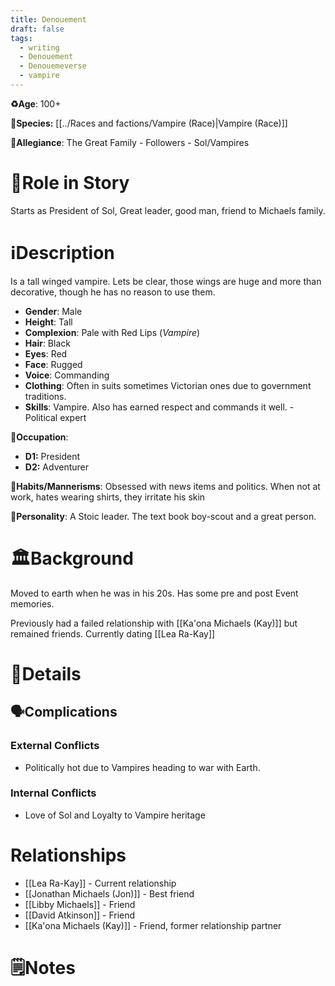 ```yaml
---
title: Denouement
draft: false
tags:
  - writing
  - Denouement
  - Denouemeverse
  - vampire
---
```

**♻️Age**:  100+

👾**Species:** [[../Races and factions/Vampire (Race)|Vampire (Race)]]

🏅**Allegiance**: The Great Family - Followers - Sol/Vampires

# 🎲Role in Story

Starts as President of Sol, Great leader, good man, friend to Michaels family.

# ℹ️Description 
Is a tall winged vampire. Lets be clear, those wings are huge and more than decorative, though he has no reason to use them.

* **Gender**:  Male
* **Height**:  Tall
* **Complexion**:  Pale with Red Lips (*Vampire*)
* **Hair**: Black
* **Eyes**:  Red
* **Face**: Rugged
* **Voice**: Commanding
* **Clothing**:  Often in suits sometimes Victorian ones due to government traditions.
* **Skills**: Vampire. Also has earned respect and commands it well. - Political expert

**💼Occupation**: 
- **D1:** President
- **D2:** Adventurer

**🎺Habits/Mannerisms**: Obsessed with news items and politics. When not at work, hates wearing shirts, they irritate his skin

**🧨Personality**: A Stoic leader. The text book boy-scout and a great person.

# 🏛️Background

Moved to earth when he was in his 20s. Has some pre and post Event memories.

Previously had a failed relationship with [[Ka'ona Michaels (Kay)]] but remained friends. Currently dating [[Lea Ra-Kay]]

# 📜Details

## 🗣️Complications

### **External Conflicts**

- Politically hot due to Vampires heading to war with Earth.

### **Internal Conflicts**

- Love of Sol and Loyalty to Vampire heritage

# Relationships

- [[Lea Ra-Kay]] - Current relationship 
- [[Jonathan Michaels (Jon)]] - Best friend
- [[Libby Michaels]] - Friend 
- [[David Atkinson]] - Friend
- [[Ka'ona Michaels (Kay)]] - Friend, former relationship partner

# 🗒️Notes
